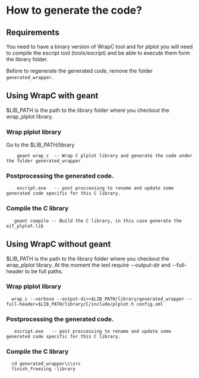 # How to generate the code?

## Requirements
You need to have a binary version of WrapC tool and for plplot you will need to compile the escript tool (tools/escript) and be able to
execute them form the library folder.

Before to regenerate the generated code, remove the folder `generated_wrapper`.

## Using WrapC with geant
$LIB_PATH is the path to the library folder where you checkout the wrap_plplot library.

### Wrap plplot library

Go to the $LIB_PATH/library

```
    geant wrap_c  -- Wrap C plplot library and generate the code under the folder generated_wrapper
```

### Postprocessing the generated code.
```
    escript.exe   -- post proccessing to rename and update some generated code specific for this C library.
```    

### Compile the C library
 ```
    geant compile -- Build the C library, in this case generate the eif_plplot.lib
  ```
  
## Using WrapC without geant
  
$LIB_PATH is the path to the library folder where you checkout the wrap_plplot library.
At the moment the teol require --output-dir and --full-header to be full paths.
  
### Wrap plplot library  
  ```
    wrap_c --verbose --output-dir=$LIB_PATH/library/generated_wrapper --full-header=$LIB_PATH/library/C/include/plplot.h config.xml
  ```
  
### Postprocessing the generated code.
```
   escript.exe   -- post proccessing to rename and update some generated code specific for this C library.
```    

### Compile the C library
```
  cd generated_wrapper\c\src
  finish_freezing -library
```

  
